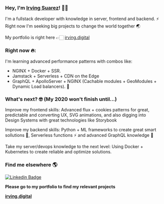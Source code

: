 ### Hey, I'm [Irving Suarez](https://irving.digital)! 🤙🏻

I'm a fullstack developer with knowledge in server, frontend and backend. ⚡️ Right now I'm seeking big projects to change the world together 🌏 

My portfolio is right here 👉🏻 [irving.digital](https://irving.digital)

### Right now 🔥: 

I'm learning advanced performance patterns with combos like:

- NGINX + Docker + SSR. 
- Jamstack + Serverless + CDN on the Edge
- GraphQL + ApolloServer + NGINX (Cachable modules + GeoModules + Dynamic Load balancers). 
🤩

### What's next? 🤓 (My 2020 won't finish until...)

Improve my frontend skills: Advanced flux  + cookies patterns for great, predictable and converting UX, SVG animations, and also digging into Design Systems with great technologies like Storybook  <br />

Improve my backend skills: Python + ML frameworks to create great smart sollutions 🧠, Serverless functions ⚡️ and advanced GraphQL knowledge 🚀<br />

Take my server/devops knowledge to the next level: Using Docker + Kubernetes to create reliable and optimize solutions. 


### Find me elsewhere 🌎

[![Linkedin Badge](https://img.shields.io/badge/-LinkedIn-blue?style=flat-square&logo=Linkedin&logoColor=white&link=https://www.linkedin.com/in/harshkumarkhatri/)](https://www.linkedin.com/in/irving-suarez/)  

**Please go to my portfolio to find my relevant projects**

**[irving.digital](https://irving.digital/)**
